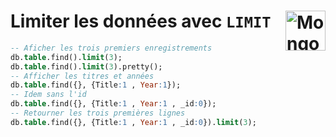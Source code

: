 # **Limiter les données avec `LIMIT`** <a href="../../"> <img src="https://github.com/MiKL5/devWeb/raw/master/Assets/Images/mongodb-ar21.svg" alt="MongoDB" align="right" height="64px"> </a>
```sql
-- Aficher les trois premiers enregistrements
db.table.find().limit(3);
db.table.find().limit(3).pretty();
-- Afficher les titres et années
db.table.find({}, {Title:1 , Year:1});
-- Idem sans l'id
db.table.find({}, {Title:1 , Year:1 , _id:0});
-- Retourner les trois premières lignes
db.table.find({}, {Title:1 , Year:1 , _id:0}).limit(3);
```
<!-- Les objets sont entre acolades -->
<!-- La casse est importante. -->